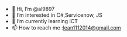- 👋 Hi, I’m @al9897
- 👀 I’m interested in C#,Servicenow, JS
- 🌱 I’m currently learning ICT
- 📫 How to reach me :lean1112014@gmail.com

<!---
al9897/al9897 is a ✨ special ✨ repository because its `README.md` (this file) appears on your GitHub profile.
You can click the Preview link to take a look at your changes.
--->

